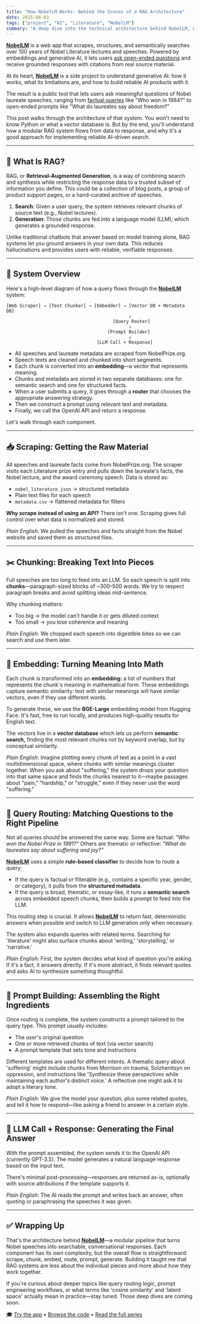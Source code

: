```yaml
---
title: "How NobelLM Works: Behind the Scenes of a RAG Architecture"
date: 2025-08-03
tags: ["project", "AI", "Literature", "NobelLM"]
summary: "A deep dive into the technical architecture behind NobelLM, exploring how RAG systems combine search and synthesis to provide grounded, reliable AI responses."
---
```


[**<a href="https://nobellm.com" target="_blank">NobelLM</a>**](https://nobellm.com/) is a web app that scrapes, structures, and semantically searches over 100 years of Nobel Literature lectures and speeches. Powered by embeddings and generative AI, it lets users [ask open-ended questions](https://joegonwa.com/projects/nobellm/) and receive grounded responses with citations from real source material.

At its heart, **<a href="https://nobellm.com" target="_blank">NobelLM</a>** is a side project to understand generative AI: how it works, what its limitations are, and how to build reliable AI products with it.

The result is a public tool that lets users ask meaningful questions of Nobel laureate speeches, ranging from <a href="https://joegonwa.com/writing/four-ways-to-explore-nobellm/" target="_blank">factual queries</a> like "Who won in 1984?" to open-ended prompts like "What do laureates say about freedom?"

This post walks through the architecture of that system. You won't need to know Python or what a vector database is. But by the end, you'll understand how a modular RAG system flows from data to response, and why it's a good approach for implementing reliable AI-driven search.

---

## 🔧 What Is RAG?

RAG, or **Retrieval-Augmented Generation**, is a way of combining search and synthesis while restricting the response data to a trusted subset of information you define. This could be a collection of blog posts, a group of product support pages, or a hand-curated archive of speeches.

1. **Search**: Given a user query, the system retrieves relevant chunks of source text (e.g., Nobel lectures).
2. **Generation**: Those chunks are fed into a language model (LLM), which generates a grounded response.

Unlike traditional chatbots that answer based on model training alone, RAG systems let you ground answers in your own data. This reduces hallucinations and provides users with reliable, verifiable responses.

---

## 🧭 System Overview

Here's a high-level diagram of how a query flows through the **<a href="https://nobellm.com" target="_blank">NobelLM</a>** system:

```
[Web Scraper] → [Text Chunker] → [Embedder] → [Vector DB + Metadata DB]
                                              ↓
                                        [Query Router]
                                              ↓
                                      [Prompt Builder]
                                              ↓
                                  [LLM Call + Response]
```

- All speeches and laureate metadata are scraped from NobelPrize.org.
- Speech texts are cleaned and chunked into short segments.
- Each chunk is converted into an **embedding**—a vector that represents meaning.
- Chunks and metadata are stored in two separate databases: one for semantic search and one for structured facts.
- When a user submits a query, it goes through a **router** that chooses the appropriate answering strategy.
- Then we construct a prompt using relevant text and metadata.
- Finally, we call the OpenAI API and return a response.

Let's walk through each component.

---

## 📥 Scraping: Getting the Raw Material

All speeches and laureate facts come from NobelPrize.org. The scraper visits each Literature prize entry and pulls down the laureate's facts, the Nobel lecture, and the award ceremony speech. Data is stored as:

- `nobel_literature.json` → structured metadata
- Plain text files for each speech
- `metadata.csv` → flattened metadata for filters

**Why scrape instead of using an API?** There isn't one. Scraping gives full control over what data is normalized and stored.

*Plain English*: We pulled the speeches and facts straight from the Nobel website and saved them as structured files.

---

## ✂️ Chunking: Breaking Text Into Pieces

Full speeches are too long to feed into an LLM. So each speech is split into **chunks**—paragraph-sized blocks of ~300–500 words. We try to respect paragraph breaks and avoid splitting ideas mid-sentence.

Why chunking matters:

- Too big → the model can't handle it or gets diluted context
- Too small → you lose coherence and meaning

*Plain English*: We chopped each speech into digestible bites so we can search and use them later.

---

## 🔢 Embedding: Turning Meaning Into Math

Each chunk is transformed into an **embedding:** a list of numbers that represents the chunk's meaning in mathematical form. These embeddings capture semantic similarity: text with similar meanings will have similar vectors, even if they use different words.

To generate these, we use the **BGE-Large** embedding model from Hugging Face. It's fast, free to run locally, and produces high-quality results for English text.

The vectors live in a **vector database** which lets us perform **semantic search,** finding the most relevant chunks not by keyword overlap, but by conceptual similarity.

*Plain English*: Imagine plotting every chunk of text as a point in a vast multidimensional space, where chunks with similar meanings cluster together. When you ask about "suffering," the system drops your question into that same space and finds the chunks nearest to it—maybe passages about "pain," "hardship," or "struggle," even if they never use the word "suffering."

---

## 🔀 Query Routing: Matching Questions to the Right Pipeline

Not all queries should be answered the same way. Some are factual: *"Who won the Nobel Prize in 1991?"* Others are thematic or reflective: *"What do laureates say about suffering and joy?"*

**<a href="https://nobellm.com" target="_blank">NobelLM</a>** uses a simple **rule-based classifier** to decide how to route a query:

- If the query is factual or filterable (e.g., contains a specific year, gender, or category), it pulls from the **structured metadata**.
- If the query is broad, thematic, or essay-like, it runs a **semantic search** across embedded speech chunks, then builds a prompt to feed into the LLM.

This routing step is crucial. It allows **<a href="https://nobellm.com" target="_blank">NobelLM</a>** to return fast, deterministic answers when possible and switch to LLM generation only when necessary.

The system also expands queries with related terms. Searching for 'literature' might also surface chunks about 'writing,' 'storytelling,' or 'narrative.'

*Plain English*: First, the system decides what kind of question you're asking. If it's a fact, it answers directly. If it's more abstract, it finds relevant quotes and asks AI to synthesize something thoughtful.

---

## 🧱 Prompt Building: Assembling the Right Ingredients

Once routing is complete, the system constructs a prompt tailored to the query type. This prompt usually includes:

- The user's original question
- One or more retrieved chunks of text (via vector search)
- A prompt template that sets tone and instructions

Different templates are used for different intents. A thematic query about 'suffering' might include chunks from Morrison on trauma, Solzhenitsyn on oppression, and instructions like 'Synthesize these perspectives while maintaining each author's distinct voice.' A reflective one might ask it to adopt a literary tone.

*Plain English*: We give the model your question, plus some related quotes, and tell it how to respond—like asking a friend to answer in a certain style.

---

## 🤖 LLM Call + Response: Generating the Final Answer

With the prompt assembled, the system sends it to the OpenAI API (currently GPT-3.5). The model generates a natural language response based on the input text.

There's minimal post-processing—responses are returned as-is, optionally with source attributions if the template supports it.

*Plain English*: The AI reads the prompt and writes back an answer, often quoting or paraphrasing the speeches it was given.

---

## ✅ Wrapping Up

That's the architecture behind **<a href="https://nobellm.com" target="_blank">NobelLM</a>**—a modular pipeline that turns Nobel speeches into searchable, conversational responses. Each component has its own complexity, but the overall flow is straightforward: scrape, chunk, embed, route, prompt, generate. Building it taught me that RAG systems are less about the individual pieces and more about how they work together.

If you're curious about deeper topics like query routing logic, prompt engineering workflows, or what terms like 'cosine similarity' and 'latent space' actually mean in practice—stay tuned. Those deep dives are coming soon.

🎓 <a href="https://nobellm.com/" target="_blank">Try the app</a> • <a href="https://github.com/yogonwa/NobelLM" target="_blank">Browse the code</a> • <a href="https://joegonwa.com/tags/nobellm/" target="_blank">Read the full series</a>
